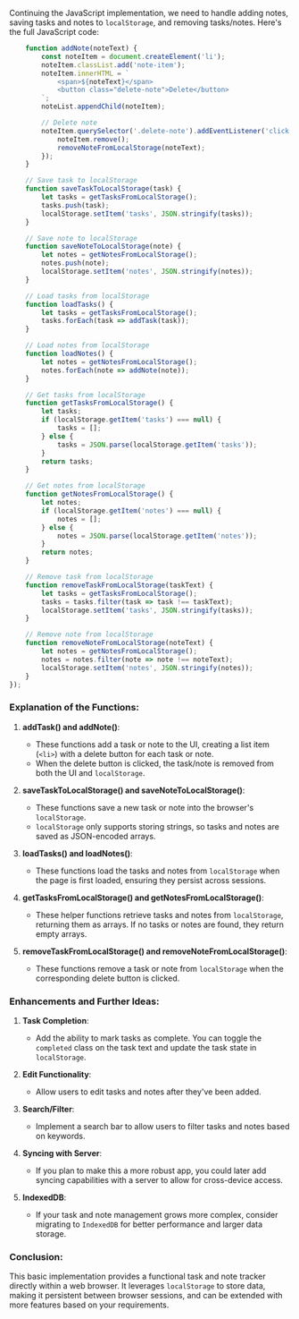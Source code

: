 Continuing the JavaScript implementation, we need to handle adding notes, saving tasks and notes to `localStorage`, and removing tasks/notes. Here's the full JavaScript code:

```javascript
    function addNote(noteText) {
        const noteItem = document.createElement('li');
        noteItem.classList.add('note-item');
        noteItem.innerHTML = `
            <span>${noteText}</span>
            <button class="delete-note">Delete</button>
        `;
        noteList.appendChild(noteItem);

        // Delete note
        noteItem.querySelector('.delete-note').addEventListener('click', () => {
            noteItem.remove();
            removeNoteFromLocalStorage(noteText);
        });
    }

    // Save task to localStorage
    function saveTaskToLocalStorage(task) {
        let tasks = getTasksFromLocalStorage();
        tasks.push(task);
        localStorage.setItem('tasks', JSON.stringify(tasks));
    }

    // Save note to localStorage
    function saveNoteToLocalStorage(note) {
        let notes = getNotesFromLocalStorage();
        notes.push(note);
        localStorage.setItem('notes', JSON.stringify(notes));
    }

    // Load tasks from localStorage
    function loadTasks() {
        let tasks = getTasksFromLocalStorage();
        tasks.forEach(task => addTask(task));
    }

    // Load notes from localStorage
    function loadNotes() {
        let notes = getNotesFromLocalStorage();
        notes.forEach(note => addNote(note));
    }

    // Get tasks from localStorage
    function getTasksFromLocalStorage() {
        let tasks;
        if (localStorage.getItem('tasks') === null) {
            tasks = [];
        } else {
            tasks = JSON.parse(localStorage.getItem('tasks'));
        }
        return tasks;
    }

    // Get notes from localStorage
    function getNotesFromLocalStorage() {
        let notes;
        if (localStorage.getItem('notes') === null) {
            notes = [];
        } else {
            notes = JSON.parse(localStorage.getItem('notes'));
        }
        return notes;
    }

    // Remove task from localStorage
    function removeTaskFromLocalStorage(taskText) {
        let tasks = getTasksFromLocalStorage();
        tasks = tasks.filter(task => task !== taskText);
        localStorage.setItem('tasks', JSON.stringify(tasks));
    }

    // Remove note from localStorage
    function removeNoteFromLocalStorage(noteText) {
        let notes = getNotesFromLocalStorage();
        notes = notes.filter(note => note !== noteText);
        localStorage.setItem('notes', JSON.stringify(notes));
    }
});
```

### Explanation of the Functions:

1. **addTask() and addNote()**:
   - These functions add a task or note to the UI, creating a list item (`<li>`) with a delete button for each task or note.
   - When the delete button is clicked, the task/note is removed from both the UI and `localStorage`.

2. **saveTaskToLocalStorage() and saveNoteToLocalStorage()**:
   - These functions save a new task or note into the browser's `localStorage`.
   - `localStorage` only supports storing strings, so tasks and notes are saved as JSON-encoded arrays.

3. **loadTasks() and loadNotes()**:
   - These functions load the tasks and notes from `localStorage` when the page is first loaded, ensuring they persist across sessions.

4. **getTasksFromLocalStorage() and getNotesFromLocalStorage()**:
   - These helper functions retrieve tasks and notes from `localStorage`, returning them as arrays. If no tasks or notes are found, they return empty arrays.

5. **removeTaskFromLocalStorage() and removeNoteFromLocalStorage()**:
   - These functions remove a task or note from `localStorage` when the corresponding delete button is clicked.

### Enhancements and Further Ideas:

1. **Task Completion**:
   - Add the ability to mark tasks as complete. You can toggle the `completed` class on the task text and update the task state in `localStorage`.

2. **Edit Functionality**:
   - Allow users to edit tasks and notes after they've been added.

3. **Search/Filter**:
   - Implement a search bar to allow users to filter tasks and notes based on keywords.

4. **Syncing with Server**:
   - If you plan to make this a more robust app, you could later add syncing capabilities with a server to allow for cross-device access.

5. **IndexedDB**:
   - If your task and note management grows more complex, consider migrating to `IndexedDB` for better performance and larger data storage.

### Conclusion:

This basic implementation provides a functional task and note tracker directly within a web browser. It leverages `localStorage` to store data, making it persistent between browser sessions, and can be extended with more features based on your requirements.
